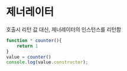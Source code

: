 # 제너레이터

호출시 리턴 값 대신, 제너레이터의 인스턴스를 리턴함

```javascript
function * counter(){
    return 1
}
value = counter()
console.log(value.constructor);
```

